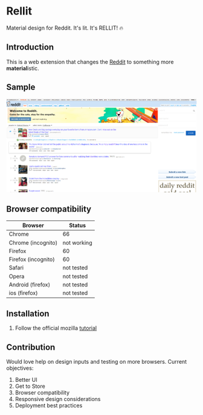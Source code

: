 # Rellit
Material design for Reddit. It's lit. It's RELLIT! 🔥

## Introduction

This is a web extension that changes the [Reddit](https://old.reddit.com) to something more **material**istic. 

## Sample 

![screenshot](https://github.com/Abhishek8394/rellit/blob/master/samples/v0.1.png)

## Browser compatibility

|Browser                 |   Status          |
|------------------------|-------------------|
|Chrome                  |   66              |
|Chrome (incognito)      |   not working     |
|Firefox                 |   60              |
|Firefox (incognito)     |   60              |
|Safari                  |   not tested      | 
|Opera                   |   not tested      |
|Android (firefox)       |   not tested      |
|ios (firefox)           |   not tested      |

## Installation

1. Follow the official mozilla [tutorial](https://developer.mozilla.org/en-US/Add-ons/WebExtensions/Your_first_WebExtension#Trying_it_out)

## Contribution 

Would love help on design inputs and testing on more browsers. Current objectives:

1. Better UI
2. Get to Store
3. Browser compatibility
4. Responsive design considerations
5. Deployment best practices

